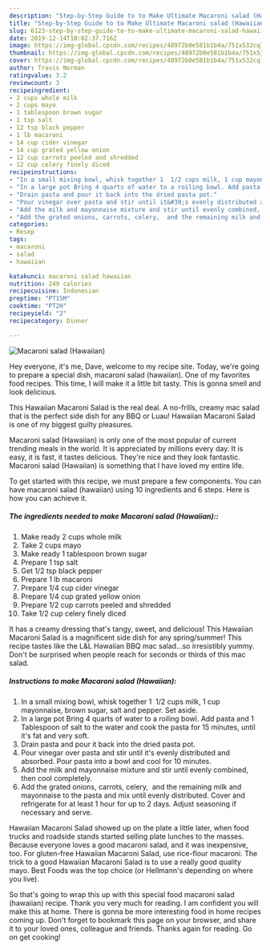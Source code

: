 ```yaml
---
description: "Step-by-Step Guide to to Make Ultimate Macaroni salad (Hawaiian)"
title: "Step-by-Step Guide to to Make Ultimate Macaroni salad (Hawaiian)"
slug: 6123-step-by-step-guide-to-to-make-ultimate-macaroni-salad-hawaiian
date: 2019-12-14T10:02:37.716Z
image: https://img-global.cpcdn.com/recipes/48972b0e581b1b4a/751x532cq70/macaroni-salad-hawaiian-recipe-main-photo.jpg
thumbnail: https://img-global.cpcdn.com/recipes/48972b0e581b1b4a/751x532cq70/macaroni-salad-hawaiian-recipe-main-photo.jpg
cover: https://img-global.cpcdn.com/recipes/48972b0e581b1b4a/751x532cq70/macaroni-salad-hawaiian-recipe-main-photo.jpg
author: Travis Norman
ratingvalue: 3.2
reviewcount: 3
recipeingredient:
- 2 cups whole milk
- 2 cups mayo
- 1 tablespoon brown sugar
- 1 tsp salt
- 12 tsp black pepper
- 1 lb macaroni
- 14 cup cider vinegar
- 14 cup grated yellow onion
- 12 cup carrots peeled and shredded
- 12 cup celery finely diced
recipeinstructions:
- "In a small mixing bowl, whisk together 1  1/2 cups milk, 1 cup mayonnaise, brown sugar, salt and pepper. Set aside."
- "In a large pot Bring 4 quarts of water to a roiling bowl. Add pasta and 1 Tablespoon of salt to the water and cook the pasta for 15 minutes, until it&#39;s fat and very soft."
- "Drain pasta and pour it back into the dried pasta pot."
- "Pour vinegar over pasta and stir until it&#39;s evenly distributed and absorbed. Pour pasta into a bowl and cool for 10 minutes."
- "Add the milk and mayonnaise mixture and stir until evenly combined, then cool completely."
- "Add the grated onions, carrots, celery,  and the remaining milk and mayonnaise to the pasta and mix until evenly distributed. Cover and refrigerate for at least 1 hour for up to 2 days. Adjust seasoning if necessary and serve."
categories:
- Resep
tags:
- macaroni
- salad
- hawaiian

katakunci: macaroni salad hawaiian
nutrition: 249 calories
recipecuisine: Indonesian
preptime: "PT15M"
cooktime: "PT2H"
recipeyield: "2"
recipecategory: Dinner

---
```



![Macaroni salad (Hawaiian)](https://img-global.cpcdn.com/recipes/48972b0e581b1b4a/751x532cq70/macaroni-salad-hawaiian-recipe-main-photo.jpg)

Hey everyone, it's me, Dave, welcome to my recipe site. Today, we're going to prepare a special dish, macaroni salad (hawaiian). One of my favorites food recipes. This time, I will make it a little bit tasty. This is gonna smell and look delicious.

This Hawaiian Macaroni Salad is the real deal. A no-frills, creamy mac salad that is the perfect side dish for any BBQ or Luau! Hawaiian Macaroni Salad is one of my biggest guilty pleasures.

Macaroni salad (Hawaiian) is only one of the most popular of current trending meals in the world. It is appreciated by millions every day. It is easy, it is fast, it tastes delicious. They're nice and they look fantastic. Macaroni salad (Hawaiian) is something that I have loved my entire life.


To get started with this recipe, we must prepare a few components. You can have macaroni salad (hawaiian) using 10 ingredients and 6 steps. Here is how you can achieve it.

##### The ingredients needed to make Macaroni salad (Hawaiian)::

1. Make ready 2 cups whole milk
1. Take 2 cups mayo
1. Make ready 1 tablespoon brown sugar
1. Prepare 1 tsp salt
1. Get 1/2 tsp black pepper
1. Prepare 1 lb macaroni
1. Prepare 1/4 cup cider vinegar
1. Prepare 1/4 cup grated yellow onion
1. Prepare 1/2 cup carrots peeled and shredded
1. Take 1/2 cup celery finely diced


It has a creamy dressing that&#39;s tangy, sweet, and delicious! This Hawaiian Macaroni Salad is a magnificent side dish for any spring/summer! This recipe tastes like the L&amp;L Hawaiian BBQ mac salad…so irresistibly yummy. Don&#39;t be surprised when people reach for seconds or thirds of this mac salad. 

##### Instructions to make Macaroni salad (Hawaiian):

1. In a small mixing bowl, whisk together 1  1/2 cups milk, 1 cup mayonnaise, brown sugar, salt and pepper. Set aside.
1. In a large pot
Bring 4 quarts of water to a roiling bowl.
Add pasta and 1 Tablespoon of salt to the water and cook the pasta for 15 minutes, until it&#39;s fat and very soft.
1. Drain pasta and pour it back into the dried pasta pot.
1. Pour vinegar over pasta and stir until it&#39;s evenly distributed and absorbed.
Pour pasta into a bowl and cool for 10 minutes.
1. Add the milk and mayonnaise mixture and stir until evenly combined, then cool completely.
1. Add the grated onions, carrots, celery,  and the remaining milk and mayonnaise to the pasta and mix until evenly distributed.
Cover and refrigerate for at least 1 hour for up to 2 days. Adjust seasoning if necessary and serve.


Hawaiian Macaroni Salad showed up on the plate a little later, when food trucks and roadside stands started selling plate lunches to the masses. Because everyone loves a good macaroni salad, and it was inexpensive, too. For gluten-free Hawaiian Macaroni Salad, use rice-flour macaroni. The trick to a good Hawaiian Macaroni Salad is to use a really good quality mayo. Best Foods was the top choice (or Hellmann&#39;s depending on where you live). 

So that's going to wrap this up with this special food macaroni salad (hawaiian) recipe. Thank you very much for reading. I am confident you will make this at home. There is gonna be more interesting food in home recipes coming up. Don't forget to bookmark this page on your browser, and share it to your loved ones, colleague and friends. Thanks again for reading. Go on get cooking!
